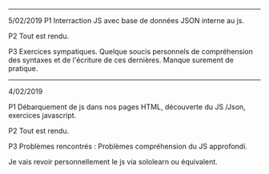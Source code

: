 ----------------------------------------
5/02/2019
P1
Interraction JS avec base de données JSON interne au js.

P2
Tout est rendu.

P3
Exercices sympatiques. Quelque soucis personnels de compréhension des syntaxes et de l'écriture de ces dernières. 
Manque surement de pratique.

-----------------------------------------
4/02/2019

P1
Débarquement de js dans nos pages HTML, découverte du JS /Json, exercices javascript.


P2
Tout est rendu.


P3
Problèmes rencontrés : Problèmes compréhension du JS approfondi. 

Je vais revoir personnellement le js via sololearn ou équivalent.

